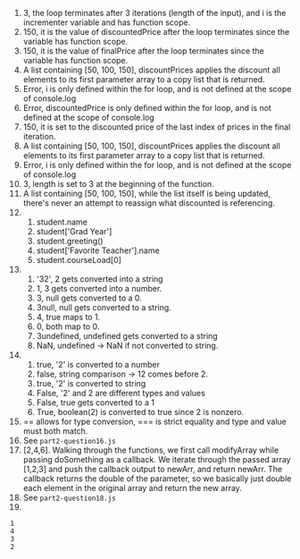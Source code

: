 1. 3, the loop terminates after 3 iterations (length of the input), and
   i is the incrementer variable and has function scope. 
2. 150, it is the value of discountedPrice after the loop terminates since the variable has function scope. 
3. 150, it is the value of finalPrice after the loop terminates since the
   variable has function scope. 
4. A list containing [50, 100, 150], discountPrices applies the discount 
   all elements to its first parameter array to a copy list that is returned.
5. Error, i is only defined within the for loop, and is not defined at the scope of console.log
6. Error, discountedPrice is only defined within the for loop, and is not defined at the scope of console.log
7. 150, it is set to the discounted price of the last index of prices in the final iteration. 
8. A list containing [50, 100, 150], discountPrices applies the discount 
   all elements to its first parameter array to a copy list that is returned.
9. Error, i is only defined within the for loop, and is not defined at the scope of console.log
10. 3, length is set to 3 at the beginning of the function.
11. A list containing [50, 100, 150], while the list itself is being updated, there's never an attempt to reassign what discounted is referencing. 
12. 
    1.  student.name
    2.  student['Grad Year']
    3.  student.greeting()
    4.  student['Favorite Teacher'].name
    5.  student.courseLoad[0]
13. 
    1. '32', 2 gets converted into a string
    2. 1, 3 gets converted into a number. 
    3. 3, null gets converted to a 0. 
    4. 3null, null gets converted to a string. 
    5. 4, true maps to 1. 
    6. 0, both map to 0. 
    7. 3undefined, undefined gets converted to a string
    8. NaN, undefined -> NaN if not converted to string. 
14. 
    1. true, '2' is converted to a number
    2. false, string comparison -> 12 comes before 2.
    3. true, '2' is converted to string
    4. False, '2' and 2 are different types and values
    5. False, true gets converted to a 1
    6. True, boolean(2) is converted to true since 2 is nonzero. 
15. == allows for type conversion, === is strict equality and type and value must both match. 
16. See `part2-question16.js`
17. [2,4,6]. Walking through the functions, we first call modifyArray while passing doSomething as a callback. We iterate through the passed array [1,2,3] and push the callback output to newArr, and return newArr. The callback returns the double of the parameter, so we basically just double each element in the original array and return the new array.
18. See `part2-question18.js`
19. 
```
1
4
3
2
```